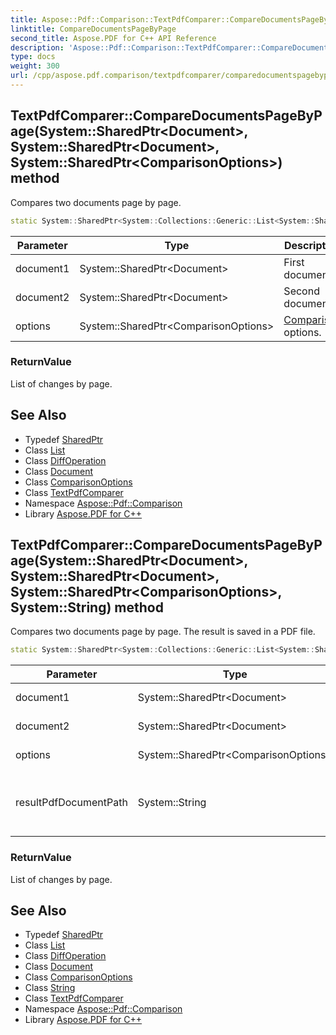 ```yaml
---
title: Aspose::Pdf::Comparison::TextPdfComparer::CompareDocumentsPageByPage method
linktitle: CompareDocumentsPageByPage
second_title: Aspose.PDF for C++ API Reference
description: 'Aspose::Pdf::Comparison::TextPdfComparer::CompareDocumentsPageByPage method. Compares two documents page by page in C++.'
type: docs
weight: 300
url: /cpp/aspose.pdf.comparison/textpdfcomparer/comparedocumentspagebypage/
---
```

## TextPdfComparer::CompareDocumentsPageByPage(System::SharedPtr\<Document\>, System::SharedPtr\<Document\>, System::SharedPtr\<ComparisonOptions\>) method


Compares two documents page by page.

```cpp
static System::SharedPtr<System::Collections::Generic::List<System::SharedPtr<System::Collections::Generic::List<System::SharedPtr<Diff::DiffOperation>>>>> Aspose::Pdf::Comparison::TextPdfComparer::CompareDocumentsPageByPage(System::SharedPtr<Document> document1, System::SharedPtr<Document> document2, System::SharedPtr<ComparisonOptions> options)
```


| Parameter | Type | Description |
| --- | --- | --- |
| document1 | System::SharedPtr\<Document\> | First document.. |
| document2 | System::SharedPtr\<Document\> | Second document. |
| options | System::SharedPtr\<ComparisonOptions\> | [Comparison](../../) options. |

### ReturnValue

List of changes by page.

## See Also

* Typedef [SharedPtr](../../../system/sharedptr/)
* Class [List](../../../system.collections.generic/list/)
* Class [DiffOperation](../../../aspose.pdf.comparison.diff/diffoperation/)
* Class [Document](../../../aspose.pdf/document/)
* Class [ComparisonOptions](../../comparisonoptions/)
* Class [TextPdfComparer](../)
* Namespace [Aspose::Pdf::Comparison](../../)
* Library [Aspose.PDF for C++](../../../)
## TextPdfComparer::CompareDocumentsPageByPage(System::SharedPtr\<Document\>, System::SharedPtr\<Document\>, System::SharedPtr\<ComparisonOptions\>, System::String) method


Compares two documents page by page. The result is saved in a PDF file.

```cpp
static System::SharedPtr<System::Collections::Generic::List<System::SharedPtr<System::Collections::Generic::List<System::SharedPtr<Diff::DiffOperation>>>>> Aspose::Pdf::Comparison::TextPdfComparer::CompareDocumentsPageByPage(System::SharedPtr<Document> document1, System::SharedPtr<Document> document2, System::SharedPtr<ComparisonOptions> options, System::String resultPdfDocumentPath)
```


| Parameter | Type | Description |
| --- | --- | --- |
| document1 | System::SharedPtr\<Document\> | First document.. |
| document2 | System::SharedPtr\<Document\> | Second document. |
| options | System::SharedPtr\<ComparisonOptions\> | [Comparison](../../) options. |
| resultPdfDocumentPath | System::String | Path to the pdf file to save the comparison results. |

### ReturnValue

List of changes by page.

## See Also

* Typedef [SharedPtr](../../../system/sharedptr/)
* Class [List](../../../system.collections.generic/list/)
* Class [DiffOperation](../../../aspose.pdf.comparison.diff/diffoperation/)
* Class [Document](../../../aspose.pdf/document/)
* Class [ComparisonOptions](../../comparisonoptions/)
* Class [String](../../../system/string/)
* Class [TextPdfComparer](../)
* Namespace [Aspose::Pdf::Comparison](../../)
* Library [Aspose.PDF for C++](../../../)
